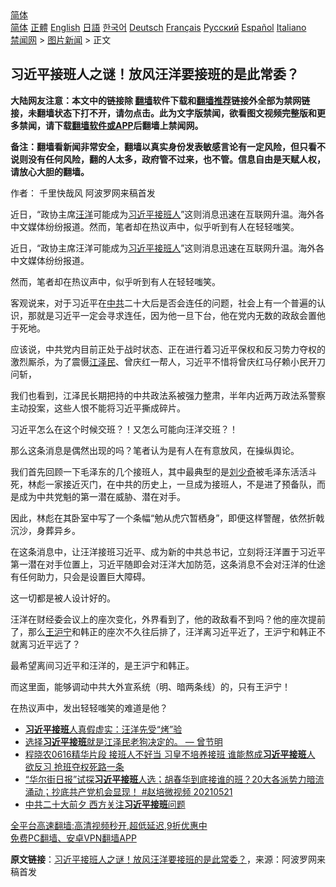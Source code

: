  <!-- 面包屑导航 --> <div class="breadcrumb"><!-- GTranslate: https://gtranslate.io/ -->  <div class="switcher notranslate">  <div class="selected">  <a href="#" onclick="return false;"> 简体</a>  </div>  <div class="option">  <a href="https://www.bannedbook.org" onclick="doGTranslate('zh-CN|zh-CN');jQuery('div.switcher div.selected a').html(jQuery(this).html());return false;" title="简体中文" class="nturl selected"> 简体</a>  <a href="https://www.bannedbook.org/zh-tw/" onclick="doGTranslate('zh-CN|zh-TW');jQuery('div.switcher div.selected a').html(jQuery(this).html());return false;" title="繁體中文" class="nturl"> 正體</a>  <a href="https://www.bannedbook.org/en/" onclick="doGTranslate('zh-CN|en');jQuery('div.switcher div.selected a').html(jQuery(this).html());return false;" title="English" class="nturl"> English</a>  <a href="https://www.bannedbook.org/ja/" onclick="doGTranslate('zh-CN|ja');jQuery('div.switcher div.selected a').html(jQuery(this).html());return false;" title="日本語" class="nturl"> 日語</a>  <a href="https://www.bannedbook.org/ko/" onclick="doGTranslate('zh-CN|ko');jQuery('div.switcher div.selected a').html(jQuery(this).html());return false;" title="한국어" class="nturl"> 한국어</a>  <a href="https://www.bannedbook.org/de/" onclick="doGTranslate('zh-CN|de');jQuery('div.switcher div.selected a').html(jQuery(this).html());return false;" title="Deutsch" class="nturl"> Deutsch</a>  <a href="https://www.bannedbook.org/fr/" onclick="doGTranslate('zh-CN|fr');jQuery('div.switcher div.selected a').html(jQuery(this).html());return false;" title="Français" class="nturl"> Français</a>  <a href="https://www.bannedbook.org/ru/" onclick="doGTranslate('zh-CN|ru');jQuery('div.switcher div.selected a').html(jQuery(this).html());return false;" title="Русский" class="nturl"> Русский</a>  <a href="https://www.bannedbook.org/es/" onclick="doGTranslate('zh-CN|es');jQuery('div.switcher div.selected a').html(jQuery(this).html());return false;" title="Español" class="nturl"> Español</a>  <a href="https://www.bannedbook.org/it/" onclick="doGTranslate('zh-CN|it');jQuery('div.switcher div.selected a').html(jQuery(this).html());return false;" title="Italiano" class="nturl"> Italiano</a>  </div>  </div>      <div class='breadcrumb-sub'><!-- Breadcrumb NavXT 6.3.0 --> <a href="https://www.bannedbook.org/" class="home">禁闻网</a> &gt; <a href="https://www.bannedbook.org/bnews/topimagenews/" class="category">图片新闻</a> &gt; 正文</div></div><h2>习近平接班人之谜！放风汪洋要接班的是此常委？</h2> <p class="notice"><b>大陆网友注意：本文中的链接除 <a href="https://github.com/bannedbook/fanqiang" >翻墙</a>软件下载和<a href="https://github.com/killgcd/justmysocks/blob/master/README.md">翻墙推荐</a>链接外全部为禁网链接，未翻墙状态下打不开，请勿点击。此为文字版禁闻，欲看图文视频完整版和更多禁闻，请下载<a href="https://github.com/bannedbook/fanqiang">翻墙软件或APP</a>后翻墙上禁闻网。</p><p>备注：翻墙看新闻非常安全，翻墙以真实身份发表敏感言论有一定风险，但只看不说则没有任何风险，翻的人太多，政府管不过来，也不管。信息自由是天赋人权，请放心大胆的翻墙。</b></p>  <div class="entry"> <p>作者： 千里快哉风 阿波罗网来稿首发</p> <p id="summary">近日，“政协主席<a href="https://www.bannedbook.org/bnews/tag/%e6%b1%aa%e6%b4%8b/" class="st_tag internal_tag" rel="tag" title="标签 汪洋 下的日志">汪洋</a>可能成为<a href="https://www.bannedbook.org/bnews/tag/%e4%b9%a0%e8%bf%91%e5%b9%b3%e6%8e%a5%e7%8f%ad%e4%ba%ba/" class="st_tag internal_tag" rel="tag" title="标签 习近平接班人 下的日志">习近平接班人</a>”这则消息迅速在互联网升温。海外各中文媒体纷纷报道。然而，笔者却在热议声中，似乎听到有人在轻轻嗤笑。</p> <p id="conimg">近日，“政协主席汪洋可能成为<a href="https://www.bannedbook.org/bnews/tag/%e4%b9%a0%e8%bf%91%e5%b9%b3/" class="st_tag internal_tag" rel="tag" title="标签 习近平 下的日志">习近平</a><a href="https://www.bannedbook.org/bnews/tag/%E6%8E%A5%E7%8F%AD%E4%BA%BA/" class="st_tag internal_tag" rel="tag" title="标签 接班人 下的日志">接班人</a>”这则消息迅速在互联网升温。海外各中文媒体纷纷报道。</p> <p>然而，笔者却在热议声中，似乎听到有人在轻轻嗤笑。</p>  <p>客观说来，对于习近平在<a href="https://www.bannedbook.org/bnews/tag/%e4%b8%ad%e5%85%b1/" class="st_tag internal_tag" rel="tag" title="标签 中共 下的日志">中共</a>二十大后是否会连任的问题，社会上有一个普遍的认识，那就是习近平一定会寻求连任，因为他一旦下台，他在党内无数的政敌会置他于死地。</p> <p>应该说，中共党内目前正处于战时状态、正在进行着习近平保权和反习势力夺权的激烈厮杀，为了震慑<a href="https://www.bannedbook.org/bnews/tag/%e6%b1%9f%e6%b3%bd%e6%b0%91/" class="st_tag internal_tag" rel="tag" title="标签 江泽民 下的日志">江泽民</a>、曾庆红一帮人，习近平不惜将曾庆红马仔赖小民开刀问斩，</p> <p>我们也看到，江泽民长期把持的中共政法系被强力整肃，半年内近两万政法系警察主动投案，这些人恨不能将习近平撕成碎片。</p> <p>习近平怎么在这个时候交班？！又怎么可能向汪洋交班？！</p>  <p>那么这条消息是偶然出现的吗？笔者认为是有人在有意放风，在操纵舆论。</p> <p>我们首先回顾一下毛泽东的几个接班人，其中最典型的是<span class='wp_keywordlink'><a href="https://www.bannedbook.org/forum2/topic1158.html" title="《刘少奇传》" target="_blank">刘少奇</a></span>被毛泽东活活斗死，林彪一家接近灭门，在中共的历史上，一旦成为接班人，不是进了预备队，而是成为中共党魁的第一潜在威胁、潜在对手。</p> <p>因此，林彪在其卧室中写了一个条幅“勉从虎穴暂栖身”，即便这样警醒，依然折戟沉沙，身葬异乡。</p> <p>在这条消息中，让汪洋接班习近平、成为新的中共总书记，立刻将汪洋置于习近平第一潜在对手位置上，习近平随即会对汪洋大加防范，这条消息不会对汪洋的仕途有任何助力，只会是设置巨大障碍。</p>  <p>这一切都是被人设计好的。</p> <p>汪洋在财经委会议上的座次变化，外界看到了，他的政敌看不到吗？他的座次提前了，那么<a href="https://www.bannedbook.org/bnews/tag/%e7%8e%8b%e6%b2%aa%e5%ae%81/" class="st_tag internal_tag" rel="tag" title="标签 王沪宁 下的日志">王沪宁</a>和韩正的座次不久往后排了，汪洋离习近平近了，王沪宁和韩正不就离习近平远了？</p> <p>最希望离间习近平和汪洋的，是王沪宁和韩正。</p> <p>而这里面，能够调动中共大外宣系统（明、暗两条线）的，只有王沪宁！</p>  <p>在热议声中，发出轻轻嗤笑的难道是他？</p> <ul class='op-related-articles' title='相关阅读'> <li><a href='https://www.bannedbook.org/bnews/headline/20210824/1611886.html' target='_blank'><b>习近平接班</b>人真假虚实：汪洋先受“烤”验</a></li> <li><a href='https://www.bannedbook.org/bnews/comments/20210723/1592599.html' target='_blank'>选择<b>习近平接班</b>就是江泽民老狗决定的。 — 曾节明</a></li> <li><a href='https://www.bannedbook.org/bnews/bannedvideo/20210621/1571072.html' target='_blank'>程晓农0616精华片段  接班人不好当 习皇不培养接班 谁能熬成<b>习近平接班</b>人  欲反习 抢班夺权死路一条</a></li> <li><a href='https://www.bannedbook.org/bnews/bannedvideo/20210521/1551193.html' target='_blank'>“华尔街日报”试探<b>习近平接班</b>人选；胡春华到底接谁的班？20大各派势力暗流涌动；抄底共产党机会显现！ #赵培微视频 20210521</a></li> <li><a href='https://www.bannedbook.org/bnews/headline/20210521/1550744.html' target='_blank'>中共二十大前夕 西方关注<b>习近平接班</b>问题</a></li> </ul> <p class="texttj"> <a href="https://github.com/bannedbook/fanqiang/wiki/V2ray%E6%9C%BA%E5%9C%BA" target="_blank">全平台高速翻墙:高清视频秒开,超低延迟,9折优惠中</a><br/> <a href="https://github.com/bannedbook/fanqiang/wiki/%E7%A6%81%E9%97%BB%E7%BD%91%E5%AE%89%E5%8D%93%E7%BF%BB%E5%A2%99%E6%96%B0%E9%97%BBAPP" target="_blank">免费PC翻墙、安卓VPN翻墙APP</a></p><p> <b>原文链接</b>：<a class="src_link" href="https://www.aboluowang.com/2021/0824/1637316.html" target="_blank">习近平接班人之谜！放风汪洋要接班的是此常委？</a>，来源：阿波罗网来稿首发 </p><a name='sharetosocial'></a>  <div style="margin-bottom:5px;padding-bottom:5px;clear:both"> <div id="archive-pix-1" class="banner-ads"> <!-- AuctionX Display platform tag START --> <div id="26318x728x90x621x_ADSLOT2" clicktrack="%%CLICK_URL_ESC%%"></div> <!-- AuctionX Display platform tag END --> </div> <div id="archive-pix-2" class="banner-ads"> <!-- AuctionX Display platform tag START --> <div id="26315x300x250x621x_ADSLOT2" clicktrack="%%CLICK_URL_ESC%%"></div> <!-- AuctionX Display platform tag END --> </div> </div>  <div id="archive-pix-1" class="banner-ads"> <!-- AuctionX Display platform tag START --> <div id="26318x728x90x621x_ADSLOT3" clicktrack="%%CLICK_URL_ESC%%"></div> <!-- AuctionX Display platform tag END --> </div> </div><!--END ENTRY--> 